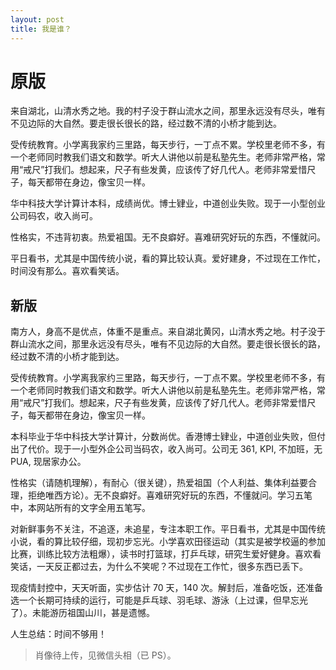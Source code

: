 ```yaml
---
layout: post
title: 我是谁？
---
```


# 原版 #

来自湖北，山清水秀之地。我的村子没于群山流水之间，那里永远没有尽头，唯有不见边际的大自然。要走很长很长的路，经过数不清的小桥才能到达。

受传统教育。小学离我家约三里路，每天步行，一丁点不累。学校里老师不多，有一个老师同时教我们语文和数学。听大人讲他以前是私塾先生。老师非常严格，常用“戒尺”打我们。想起来，尺子有些发黄，应该传了好几代人。老师非常爱惜尺子，每天都带在身边，像宝贝一样。

华中科技大学计算计本科，成绩尚优。博士肄业，中道创业失败。现于一小型创业公司码农，收入尚可。

性格实，不违背初衷。热爱袓国。无不良癖好。喜难研究好玩的东西，不懂就问。

平日看书，尤其是中国传统小说，看的算比较认真。爱好建身，不过现在工作忙，时间没有那么。喜欢看笑话。

## 新版 ##

南方人，身高不是优点，体重不是重点。来自湖北黄冈，山清水秀之地。村子没于群山流水之间，那里永远没有尽头，唯有不见边际的大自然。要走很长很长的路，经过数不清的小桥才能到达。

受传统教育。小学离我家约三里路，每天步行，一丁点不累。学校里老师不多，有一个老师同时教我们语文和数学。听大人讲他以前是私塾先生。老师非常严格，常用“戒尺”打我们。想起来，尺子有些发黄，应该传了好几代人。老师非常爱惜尺子，每天都带在身边，像宝贝一样。

本科毕业于华中科技大学计算计，分数尚优。香港博士肄业，中道创业失败，但付出了代价。现于一小型外企公司当码农，收入尚可。公司无 361, KPI, 不加班，无 PUA, 现居家办公。

性格实（请随机理解），有耐心（很关键），热爱祖国（个人利益、集体利益要合理，拒绝唯西方论）。无不良癖好。喜难研究好玩的东西，不懂就问。学习五笔中，本网站所有的文字全用五笔写。

对新鲜事务不关注，不追逐，未追星，专注本职工作。平日看书，尤其是中国传统小说，看的算比较仔细，现初步忘光。小学喜欢田径运动（其实是被学校逼的参加比赛，训练比较方法粗爆），读书时打篮球，打乒乓球，研究生爱好健身。喜欢看笑话，一天反正都过去，为什么不笑呢？不过现在工作忙，很多东西已丢下。

现疫情封控中，天天听面，实步估计 70 天，140 次。解封后，准备吃饭，还准备选一个长期可持续的运行，可能是乒乓球、羽毛球、游泳（上过课，但早忘光了）。未能游历祖国山川，甚是遗憾。

人生总结：时间不够用！

>肖像待上传，见微信头相（已 PS）。
